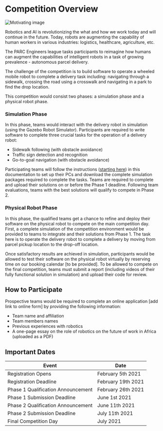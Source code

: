 # Competition Overview

![Motivating image](images/overview.png)

Robotics and AI is revolutionizing the what and how we work today and will continue in the future. Today, robots are augmenting the capability of human workers in various industries: logistics, healthcare, agriculture, etc.

The PARC Engineers league tasks participants to reimagine how humans can augment the
capabilities of intelligent robots in a task of growing prevalence - autonomous parcel
delivery.

The challenge of the competition is to build software to operate a wheeled mobile robot to complete a delivery task including: navigating through a sidewalk, crossing the road using a crosswalk and navigating in a park to find the drop location.

This competition would consist two phases: a simulation phase and a physical robot phase.

### Simulation Phase
In this phase, teams would interact with the delivery robot in simulation (using the Gazebo Robot Simulator). Participants are required to write software to complete three crucial tasks for the operation of a delivery robot:

* Sidewalk following (with obstacle avoidance)
* Traffic sign detection and recognition
* Go-to-goal navigation (with obstacle avoidance)

Participating teams will follow the instructions ([starting here]((../getting-started/setting-up-your-pc/index.md))) in this documentation to set up their PCs and download the complete simulation packages required to complete the tasks. 
Teams are required to complete and upload their solutions on or before the Phase 1 deadline. Following team evaluations, teams with the best solutions will qualify to compete in Phase 2.

### Physical Robot Phase
In this phase, the qualified teams get a chance to refine and deploy their software on the physical robot to compete on the main competition day. First, a complete simulation of the competition environment would be provided to teams to integrate and their solutions from Phase 1. The task here is to operate the delivery robot to complete a delivery by moving from parcel pickup location to the drop-off location. 

Once satisfactory results are achieved in simulation, participants would be allowed to test their software on the physical robot virtually by reserving time on our booking calendar [to be provided]. 
To be allowed to compete on the final competition, teams must submit a report (including videos of their fully functional solution in simulation) and upload their code for review.



## How to Participate

Prospective teams would be required to complete an online application [add link to online form] by providing the following information:

* Team name and affiliation
* Team members names
* Previous experiences with robotics
* A one-page essay on the role of robotics on the future of work in Africa (uploaded as a PDF)



## Important Dates

|  Event | Date    |
| ------------- | ----------- |
|  Registration Opens  | February 5th 2021     |
|  Registration Deadline  | February  19th 2021   |
|  Phase 1 Qualification Announcement  | February 26th 2021   |
|  Phase 1 Submission Deadline  | June 1st 2021   |
|  Phase 2 Qualification Announcement  | June 11th 2021   |
|  Phase 2 Submission Deadline  | July 11th 2021   |
|  Final Competition Day  | July 2021   |
